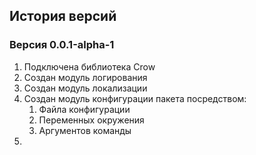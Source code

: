 ## История версий

### Версия 0.0.1-alpha-1
1. Подключена библиотека Crow
2. Создан модуль логирования
3. Создан модуль локализации
4. Создан модуль конфигурации пакета посредством:
   1. Файла конфигурации
   2. Переменных окружения
   3. Аргументов команды
5. 